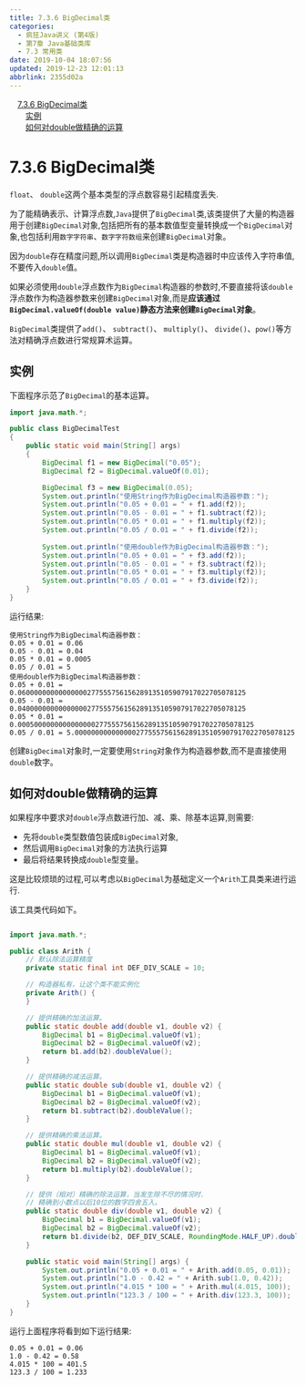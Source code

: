 ```yaml
---
title: 7.3.6 BigDecimal类
categories: 
  - 疯狂Java讲义 (第4版)
  - 第7章 Java基础类库
  - 7.3 常用类
date: 2019-10-04 18:07:56
updated: 2019-12-23 12:01:13
abbrlink: 2355d02a
---
```

<div id='my_toc'><a href="/JavaReadingNotes/2355d02a/#7-3-6-BigDecimal类" class="header_1">7.3.6 BigDecimal类</a>&nbsp;<br><a href="/JavaReadingNotes/2355d02a/#实例" class="header_2">实例</a>&nbsp;<br><a href="/JavaReadingNotes/2355d02a/#如何对double做精确的运算" class="header_2">如何对double做精确的运算</a>&nbsp;<br></div>
<style>.header_1{margin-left: 1em;}.header_2{margin-left: 2em;}.header_3{margin-left: 3em;}.header_4{margin-left: 4em;}.header_5{margin-left: 5em;}.header_6{margin-left: 6em;}</style>
<!--more-->
<script>if (navigator.platform.search('arm')==-1){document.getElementById('my_toc').style.display = 'none';}var e,p = document.getElementsByTagName('p');while (p.length>0) {e = p[0];e.parentElement.removeChild(e);}</script>

<!--end-->
<!--SSTStart-->
# 7.3.6 BigDecimal类 #
`float`、 `double`这两个基本类型的浮点数容易引起精度丢失.

为了能精确表示、计算浮点数,`Java`提供了`BigDecimal`类,该类提供了大量的构造器用于创建`BigDecimal`对象,包括把所有的基本数值型变量转换成一个`BigDecimal`对象,也包括利用`数字字符串`、`数字字符数组`来创建`BigDecimal`对象。

因为`double`存在精度问题,所以调用`BigDecimal`类是构造器时中应该传入字符串值,不要传入`double`值。

如果必须使用`double`浮点数作为`BigDecimal`构造器的参数时,不要直接将该`double`浮点数作为构造器参数来创建`BigDecimal`对象,而是**应该通过`BigDecimal.valueOf(double value)`静态方法来创建`BigDecimal`对象**。

`BigDecimal`类提供了`add()`、 `subtract()`、 `multiply()`、 `divide()`、`pow()`等方法对精确浮点数进行常规算术运算。
<!--SSTStop-->

## 实例 ##
下面程序示范了`BigDecimal`的基本运算。
```java
import java.math.*;

public class BigDecimalTest
{
    public static void main(String[] args)
    {
        BigDecimal f1 = new BigDecimal("0.05");
        BigDecimal f2 = BigDecimal.valueOf(0.01);

        BigDecimal f3 = new BigDecimal(0.05);
        System.out.println("使用String作为BigDecimal构造器参数：");
        System.out.println("0.05 + 0.01 = " + f1.add(f2));
        System.out.println("0.05 - 0.01 = " + f1.subtract(f2));
        System.out.println("0.05 * 0.01 = " + f1.multiply(f2));
        System.out.println("0.05 / 0.01 = " + f1.divide(f2));
        
        System.out.println("使用double作为BigDecimal构造器参数：");
        System.out.println("0.05 + 0.01 = " + f3.add(f2));
        System.out.println("0.05 - 0.01 = " + f3.subtract(f2));
        System.out.println("0.05 * 0.01 = " + f3.multiply(f2));
        System.out.println("0.05 / 0.01 = " + f3.divide(f2));
    }
}
```
运行结果:
```
使用String作为BigDecimal构造器参数：
0.05 + 0.01 = 0.06
0.05 - 0.01 = 0.04
0.05 * 0.01 = 0.0005
0.05 / 0.01 = 5
使用double作为BigDecimal构造器参数：
0.05 + 0.01 = 0.06000000000000000277555756156289135105907917022705078125
0.05 - 0.01 = 0.04000000000000000277555756156289135105907917022705078125
0.05 * 0.01 = 0.0005000000000000000277555756156289135105907917022705078125
0.05 / 0.01 = 5.000000000000000277555756156289135105907917022705078125
```
<!--SSTStart-->
创建`BigDecimal`对象时,一定要使用`String`对象作为构造器参数,而不是直接使用`double`数字。

## 如何对double做精确的运算 ##
如果程序中要求对`double`浮点数进行加、减、乘、除基本运算,则需要:
- 先将`double`类型数值包装成`BigDecimal`对象,
- 然后调用`BigDecimal`对象的方法执行运算
- 最后将结果转换成`double`型变量。

这是比较烦琐的过程,可以考虑以`BigDecimal`为基础定义一个`Arith`工具类来进行运行.
<!--SSTStop-->

该工具类代码如下。
```java

import java.math.*;

public class Arith {
    // 默认除法运算精度
    private static final int DEF_DIV_SCALE = 10;

    // 构造器私有，让这个类不能实例化
    private Arith() {
    }

    // 提供精确的加法运算。
    public static double add(double v1, double v2) {
        BigDecimal b1 = BigDecimal.valueOf(v1);
        BigDecimal b2 = BigDecimal.valueOf(v2);
        return b1.add(b2).doubleValue();
    }

    // 提供精确的减法运算。
    public static double sub(double v1, double v2) {
        BigDecimal b1 = BigDecimal.valueOf(v1);
        BigDecimal b2 = BigDecimal.valueOf(v2);
        return b1.subtract(b2).doubleValue();
    }

    // 提供精确的乘法运算。
    public static double mul(double v1, double v2) {
        BigDecimal b1 = BigDecimal.valueOf(v1);
        BigDecimal b2 = BigDecimal.valueOf(v2);
        return b1.multiply(b2).doubleValue();
    }

    // 提供（相对）精确的除法运算，当发生除不尽的情况时.
    // 精确到小数点以后10位的数字四舍五入。
    public static double div(double v1, double v2) {
        BigDecimal b1 = BigDecimal.valueOf(v1);
        BigDecimal b2 = BigDecimal.valueOf(v2);
        return b1.divide(b2, DEF_DIV_SCALE, RoundingMode.HALF_UP).doubleValue();
    }

    public static void main(String[] args) {
        System.out.println("0.05 + 0.01 = " + Arith.add(0.05, 0.01));
        System.out.println("1.0 - 0.42 = " + Arith.sub(1.0, 0.42));
        System.out.println("4.015 * 100 = " + Arith.mul(4.015, 100));
        System.out.println("123.3 / 100 = " + Arith.div(123.3, 100));
    }
}

```
运行上面程序将看到如下运行结果:
```
0.05 + 0.01 = 0.06
1.0 - 0.42 = 0.58
4.015 * 100 = 401.5
123.3 / 100 = 1.233
```

